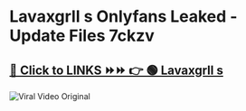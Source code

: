 
 # Lavaxgrll s Onlyfans Leaked - Update Files 7ckzv

## <h2><a href="https://clipsfans.com/Lavaxgrll_s&ref=git">🔗 Click to LINKS ⏩⏩ 👉 🟢 Lavaxgrll s </a></h2>

<a href="https://clipsfans.com/Lavaxgrll_s&ref=git" rel="nofollow" data-target="animated-image.originalLink"><img src="https://i.ibb.co.com/xMMVF88/686577567.gif" alt="Viral Video Original" style="max-width: 100%; display: inline-block;" data-target="animated-image.originalImage"></a>

